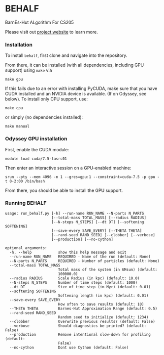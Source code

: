 BEHALF
========

BarnEs-Hut ALgorithm For CS205

Please visit out [project website](https://anaroxanapop.github.io/behalf/) to learn more.

### Installation
To install `behalf`, first clone and navigate into the repository. 

From there, it can be installed (with all dependencies, including GPU support) using `make` via
```
make gpu
```

If this fails due to an error with installing PyCUDA, make sure that you have CUDA installed and an NVIDIA device is available. (If on Odyssey, see below). To install only CPU support, use:
```
make cpu
```
or simply (no dependencies installed):
```
make manual
```

### Odyssey GPU installation
First, enable the CUDA module:
```
module load cuda/7.5-fasrc01
```
Then enter an interactive session on a GPU-enabled machine:
```
srun --pty --mem 4096 -n 1 --gres=gpu:1 --constraint=cuda-7.5 -p gpu -t 0-2:00 /bin/bash
```
From there, you should be able to install the GPU support.

### Running BEHALF
```
usage: run_behalf.py [-h] --run-name RUN_NAME --N-parts N_PARTS
                     [--total-mass TOTAL_MASS] [--radius RADIUS]
                     [--N-steps N_STEPS] [--dt DT] [--softening SOFTENING]
                     [--save-every SAVE_EVERY] [--THETA THETA]
                     [--rand-seed RAND_SEED] [--clobber] [--verbose]
                     [--production] [--no-cython]

optional arguments:
  -h, --help            show this help message and exit
  --run-name RUN_NAME   REQUIRED - Name of the run (default: None)
  --N-parts N_PARTS     REQUIRED - Number of particles (default: None)
  --total-mass TOTAL_MASS
                        Total mass of the system (in GMsun) (default:
                        100000.0)
  --radius RADIUS       Scale Radius (in kpc) (default: 10.0)
  --N-steps N_STEPS     Number of time steps (default: 1000)
  --dt DT               Size of time step (in Myr) (default: 0.01)
  --softening SOFTENING
                        Softening length (in kpc) (default: 0.01)
  --save-every SAVE_EVERY
                        How often to save results (default: 10)
  --THETA THETA         Barnes-Hut Approximation Range (default: 0.5)
  --rand-seed RAND_SEED
                        Random seed to initialize (default: 1234)
  --clobber             Overwrite previous results? (default: False)
  --verbose             Should diagnostics be printed? (default: False)
  --production          Remove intentional slow-down for profiling (default:
                        False)
  --no-cython           Dont use Cython (default: False)
```
